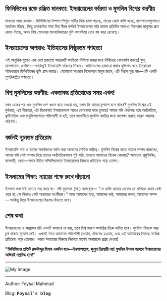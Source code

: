 ## ফিলিস্তিনের রক্তে রঞ্জিত মানবতা: ইসরায়েলের বর্বরতা ও মুসলিম বিশ্বের করণীয়

মানবতা আজ রক্তাক্ত। ফিলিস্তিনের নিষ্পাপ শিশুরা মাটির নিচে চাপা পড়ছে, মায়ের কোল খালি হচ্ছে, হাসপাতালগুলোতে আর্তনাদ উঠছে, কিন্তু তথাকথিত সভ্য বিশ্ব নীরব দর্শক! ইসরায়েলের বর্বর হামলা প্রতিদিন অসংখ্য নিরপরাধ মানুষের প্রাণ কেড়ে নিচ্ছে, অথচ বিশ্ব মোড়লরা মানবাধিকারের বুলি আওড়িয়ে চোখ বন্ধ করে রেখেছে।

## ইসরায়েলের অপরাধ: ইতিহাসের নিষ্ঠুরতম গণহত্যা

এই আধুনিক যুগেও এক দেশ প্রকাশ্যে আরেকটি জাতিকে নিশ্চিহ্ন করার জন্য নির্বিচারে বোমাবর্ষণ করছে! স্কুল, হাসপাতাল, মসজিদ—সবকিছুই ইসরায়েলি বর্বরতার শিকার। জাতিসংঘের হাজারো প্রস্তাব ধুলিসাৎ করে ইসরায়েল অবৈধভাবে ফিলিস্তিনের ভূমি গ্রাস করছে। যেকোনো সাধারণ বিবেকবান মানুষ জানে, এটি নিছক যুদ্ধ নয়—এটি একটি সুপরিকল্পিত গণহত্যা।

## বিশ্ব মুসলিমের করণীয়: একতাবদ্ধ প্রতিরোধের সময় এখন!

যখন একের পর এক মুসলিম দেশ ধ্বংস করে দেওয়া হয়, তখন কি আমরা চুপচাপ বসে থাকব? মুসলিম বিশ্বের এই দুর্বলতা, এই নীরবতা, এই দ্বিধাদ্বন্দ্বই ইসরায়েলকে আরও বেপরোয়া করে তুলছে! আমরা যদি ঐক্যবদ্ধ হয়ে অর্থনৈতিক, কূটনৈতিক এবং প্রযুক্তিগতভাবে শক্তিশালী না হই, তবে আগামীতে মুসলিম জাতির জন্য অপেক্ষা করছে আরও ভয়াবহ পরিণতি।

## বর্জনই ন্যূনতম প্রতিরোধ

ইসরায়েলি পণ্য ও তাদের সমর্থকদের বর্জন করা আমাদের নৈতিক দায়িত্ব। মুসলিম বিশ্বের হাতে অঢেল সম্পদ থাকলেও, আমরা যদি সেই সম্পদ দিয়ে তাদের অর্থনৈতিকভাবে পুষ্ট করি, তাহলে আমাদের বিবেক কোথায়? আমাদের প্রযুক্তিবিদ, ব্যবসায়ী, নেতা—সবার উচিত সম্মিলিতভাবে ইসরায়েলের বিরুদ্ধে প্রতিরোধ গড়ে তোলা।

## ইসলামের শিক্ষা: ন্যায়ের পক্ষে রুখে দাঁড়ানো

ইসলাম কখনোই অন্যায় সহ্য করে না। নবী মুহাম্মদ (সা.) বলেছেন—
*"যে ব্যক্তি অন্যায় দেখেও তা প্রতিহত করার চেষ্টা করে না, সে নিজেও সেই অন্যায়ের অংশীদার।"*
আজ আমাদের হাত, আমাদের কণ্ঠ, আমাদের কলম, আমাদের সম্পদ—সবকিছু দিয়ে ইসরায়েলের বিরুদ্ধে দাঁড়াতে হবে।

## শেষ কথা

ইসরায়েলের এ আগ্রাসন যদি এখনই থামানো না যায়, তবে বিশ্ব আরও অশান্তির দিকে ধাবিত হবে। মুসলিম বিশ্বকে আর চুপ থাকার সুযোগ নেই। এখনই সময় আমাদের শক্তিশালী হওয়ার, ঐক্যবদ্ধ হওয়ার, এবং এই অবিচারের বিরুদ্ধে সর্বোচ্চ প্রতিরোধ গড়ে তোলার। কারণ অন্যায়ের বিরুদ্ধে নিরবতা মানেই অন্যায়কে প্রশ্রয় দেওয়া!

**"ফিলিস্তিনের প্রতিটি রক্তবিন্দুর হিসাব একদিন হবে—ইনশাআল্লাহ, জুলুম চিরস্থায়ী নয়! মুসলিম উম্মাহ জাগলে ইসরায়েলের অস্তিত্বই প্রশ্নবিদ্ধ হবে!"**

---


<img src="/assets/images/my-image.jpg" alt="My Image" style="max-width: 100%; height: auto;">


---

Author: Foysal Mahmud

Blog: <a style="font-family: courier; text-decoration: none" href="https://foysal1627.github.io/blog.html" target="_blank"><b>Foysal's blog</b></a>
